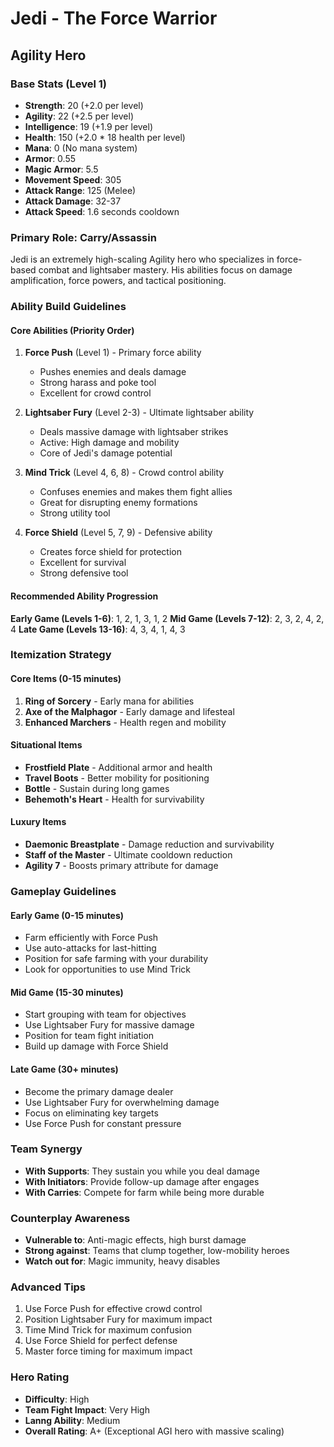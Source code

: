 # Jedi - The Force Warrior
## Agility Hero

### Base Stats (Level 1)
- **Strength**: 20 (+2.0 per level)
- **Agility**: 22 (+2.5 per level)
- **Intelligence**: 19 (+1.9 per level)
- **Health**: 150 (+2.0 * 18 health per level)
- **Mana**: 0 (No mana system)
- **Armor**: 0.55
- **Magic Armor**: 5.5
- **Movement Speed**: 305
- **Attack Range**: 125 (Melee)
- **Attack Damage**: 32-37
- **Attack Speed**: 1.6 seconds cooldown

### Primary Role: Carry/Assassin
Jedi is an extremely high-scaling Agility hero who specializes in force-based combat and lightsaber mastery. His abilities focus on damage amplification, force powers, and tactical positioning.

### Ability Build Guidelines

#### Core Abilities (Priority Order)
1. **Force Push** (Level 1) - Primary force ability
   - Pushes enemies and deals damage
   - Strong harass and poke tool
   - Excellent for crowd control

2. **Lightsaber Fury** (Level 2-3) - Ultimate lightsaber ability
   - Deals massive damage with lightsaber strikes
   - Active: High damage and mobility
   - Core of Jedi's damage potential

3. **Mind Trick** (Level 4, 6, 8) - Crowd control ability
   - Confuses enemies and makes them fight allies
   - Great for disrupting enemy formations
   - Strong utility tool

4. **Force Shield** (Level 5, 7, 9) - Defensive ability
   - Creates force shield for protection
   - Excellent for survival
   - Strong defensive tool

#### Recommended Ability Progression
**Early Game (Levels 1-6)**: 1, 2, 1, 3, 1, 2
**Mid Game (Levels 7-12)**: 2, 3, 2, 4, 2, 4
**Late Game (Levels 13-16)**: 4, 3, 4, 1, 4, 3

### Itemization Strategy

#### Core Items (0-15 minutes)
1. **Ring of Sorcery** - Early mana for abilities
2. **Axe of the Malphagor** - Early damage and lifesteal
3. **Enhanced Marchers** - Health regen and mobility

#### Situational Items
- **Frostfield Plate** - Additional armor and health
- **Travel Boots** - Better mobility for positioning
- **Bottle** - Sustain during long games
- **Behemoth's Heart** - Health for survivability

#### Luxury Items
- **Daemonic Breastplate** - Damage reduction and survivability
- **Staff of the Master** - Ultimate cooldown reduction
- **Agility 7** - Boosts primary attribute for damage

### Gameplay Guidelines

#### Early Game (0-15 minutes)
- Farm efficiently with Force Push
- Use auto-attacks for last-hitting
- Position for safe farming with your durability
- Look for opportunities to use Mind Trick

#### Mid Game (15-30 minutes)
- Start grouping with team for objectives
- Use Lightsaber Fury for massive damage
- Position for team fight initiation
- Build up damage with Force Shield

#### Late Game (30+ minutes)
- Become the primary damage dealer
- Use Lightsaber Fury for overwhelming damage
- Focus on eliminating key targets
- Use Force Push for constant pressure

### Team Synergy
- **With Supports**: They sustain you while you deal damage
- **With Initiators**: Provide follow-up damage after engages
- **With Carries**: Compete for farm while being more durable

### Counterplay Awareness
- **Vulnerable to**: Anti-magic effects, high burst damage
- **Strong against**: Teams that clump together, low-mobility heroes
- **Watch out for**: Magic immunity, heavy disables

### Advanced Tips
1. Use Force Push for effective crowd control
2. Position Lightsaber Fury for maximum impact
3. Time Mind Trick for maximum confusion
4. Use Force Shield for perfect defense
5. Master force timing for maximum impact

### Hero Rating
- **Difficulty**: High
- **Team Fight Impact**: Very High
- **Lanng Ability**: Medium
- **Overall Rating**: A+ (Exceptional AGI hero with massive scaling)
